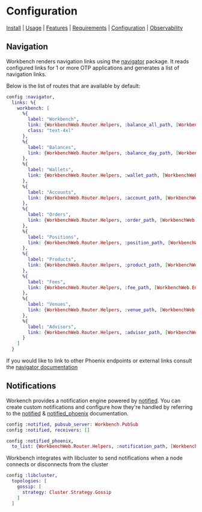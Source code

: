 # Configuration

[Install](../README.md#install) | [Usage](../README.md#usage) | [Features](./FEATURES.md) | [Requirements](./REQUIREMENTS.md) | [Configuration](./CONFIGURATION.md) | [Observability](./OBSERVABILITY.md)

## Navigation

Workbench renders navigation links using the [navigator](https://github.com/fremantle-industries/navigator)
package. It reads configured links for 1 or more OTP applications and generates
a list of navigation links.

Below is the list of routes that are available by default:

```elixir
config :navigator,
  links: %{
    workbench: [
      %{
        label: "Workbench",
        link: {WorkbenchWeb.Router.Helpers, :balance_all_path, [WorkbenchWeb.Endpoint, :index]},
        class: "text-4xl"
      },
      %{
        label: "Balances",
        link: {WorkbenchWeb.Router.Helpers, :balance_day_path, [WorkbenchWeb.Endpoint, :index]}
      },
      %{
        label: "Wallets",
        link: {WorkbenchWeb.Router.Helpers, :wallet_path, [WorkbenchWeb.Endpoint, :index]}
      },
      %{
        label: "Accounts",
        link: {WorkbenchWeb.Router.Helpers, :account_path, [WorkbenchWeb.Endpoint, :index]}
      },
      %{
        label: "Orders",
        link: {WorkbenchWeb.Router.Helpers, :order_path, [WorkbenchWeb.Endpoint, :index]}
      },
      %{
        label: "Positions",
        link: {WorkbenchWeb.Router.Helpers, :position_path, [WorkbenchWeb.Endpoint, :index]}
      },
      %{
        label: "Products",
        link: {WorkbenchWeb.Router.Helpers, :product_path, [WorkbenchWeb.Endpoint, :index]}
      },
      %{
        label: "Fees",
        link: {WorkbenchWeb.Router.Helpers, :fee_path, [WorkbenchWeb.Endpoint, :index]}
      },
      %{
        label: "Venues",
        link: {WorkbenchWeb.Router.Helpers, :venue_path, [WorkbenchWeb.Endpoint, :index]}
      },
      %{
        label: "Advisors",
        link: {WorkbenchWeb.Router.Helpers, :advisor_path, [WorkbenchWeb.Endpoint, :index]}
      }
    ]
  }
```

If you would like to link to other Phoenix endpoints or external links consult the [navigator documentation](https://github.com/fremantle-industries/navigator#usage)

## Notifications

Workench provides a notification engine powered by [notified](https://github.com/fremantle-industries/notified).
You can create custom notifications and configure how they're handled by
referring to the [notified](https://github.com/fremantle-industries/notified#configuration) & [notified_phoenix](https://github.com/fremantle-industries/notified_phoenix#usage)
documentation.

```elixir
config :notified, pubsub_server: Workbench.PubSub
config :notified, receivers: []

config :notified_phoenix,
  to_list: {WorkbenchWeb.Router.Helpers, :notification_path, [WorkbenchWeb.Endpoint, :index]}
```

Workbench integrates with libcluster to send notifications when a node connects or disconnects from the cluster

```elixir
config :libcluster,
  topologies: [
    gossip: [
      strategy: Cluster.Strategy.Gossip
    ]
  ]
```
